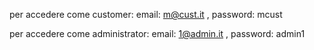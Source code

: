 
per accedere come customer: email: m@cust.it , password: mcust

per accedere come administrator: email: 1@admin.it , password: admin1
